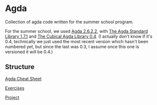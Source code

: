 # Agda

Collection of agda code written for the summer school program.

For the summer school, we used 
[Agda 2.6.2.2](https://github.com/agda/agda/releases/tag/v2.6.2.2), 
with 
[The Agda Standard Library 1.7.1](https://github.com/agda/agda-stdlib/releases/tag/v1.7.1)
and 
[The Cubical Agda Library 0.4](https://github.com/agda/cubical). 
(I actually don't know if it's 0.4, technically we just used the most recent
version which hasn't been numbered yet, but since the last was 0.3, I assume
once this one is versioned it will be 0.4.)

## Structure

[Agda Cheat Sheet](https://github.com/KripkesBeard/hottest-summer-school/blob/master/Agda/cheatsheet.md)

[Exercises](https://github.com/KripkesBeard/hottest-summer-school/tree/master/Agda/Exercises)

[Project](https://github.com/KripkesBeard/hottest-summer-school/tree/master/Agda/Project)